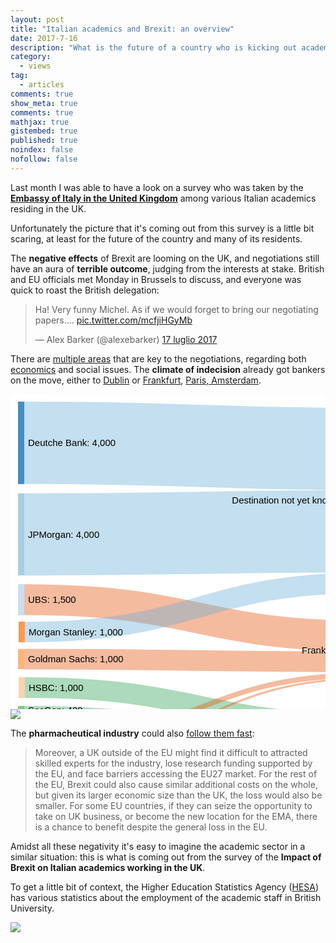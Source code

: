 ```yaml
---
layout: post
title: "Italian academics and Brexit: an overview"
date: 2017-7-16
description: "What is the future of a country who is kicking out academics?"
category:
  - views
tag:
  - articles
comments: true
show_meta: true
comments: true
mathjax: true
gistembed: true
published: true
noindex: false
nofollow: false
---
```


Last month I was able to have a look on a survey who was taken by the [**Embassy of Italy in the United Kingdom**](http://www.conslondra.esteri.it/consolato_londra/it/) among various Italian academics residing in the UK.

<!--more-->

Unfortunately the picture that it's coming out from this survey is a little bit scaring, at least for the future of the country and many of its residents.

The **negative effects** of Brexit are looming on the UK, and negotiations still have an aura of **terrible outcome**, judging from the interests at stake. British and EU officials met Monday in Brussels to discuss, and everyone was quick to roast the British delegation:

<blockquote class="twitter-tweet" data-lang="it"><p lang="en" dir="ltr">Ha! Very funny Michel. As if we would forget to bring our negotiating papers.... <a href="https://t.co/mcfjiHGyMb">pic.twitter.com/mcfjiHGyMb</a></p>&mdash; Alex Barker (@alexebarker) <a href="https://twitter.com/alexebarker/status/886868644935979008">17 luglio 2017</a></blockquote>
<script async src="//platform.twitter.com/widgets.js" charset="utf-8"></script>

There are [multiple areas](https://www.theguardian.com/politics/ng-interactive/2017/jul/20/where-are-we-up-to-in-these-brexit-talks) that are key to the negotiations, regarding both [economics](https://www.theguardian.com/politics/2017/jul/20/eu-calls-on-uk-to-urgently-make-offer-on-divorce-bill?utm_content=buffer1a3c6&utm_medium=social&utm_source=twitter.com&utm_campaign=buffer) and social issues. The **climate of indecision** already got bankers on the move, either to [Dublin](https://www.theguardian.com/politics/2017/jun/29/ireland-says-dozen-london-based-banks-to-relocate-to-dublin-over-brexit?CMP=share_btn_fb&utm_content=buffere4162&utm_medium=social&utm_source=twitter.com&utm_campaign=buffer) or [Frankfurt](https://www.bloomberg.com/news/articles/2017-07-17/citigroup-said-to-choose-frankfurt-as-new-european-trading-hub?utm_content=buffer730bf&utm_medium=social&utm_source=facebook.com&utm_campaign=buffer), [Paris, Amsterdam](http://bruegel.org/2017/02/brexit-and-the-european-financial-system-mapping-markets-players-and-jobs/).

<div class="mobileHide">
<svg id="sankey_svg" height="600" width="600" xmlns="http://www.w3.org/2000/svg" version="1.1" style="background-color: #ffffff"><title>UK Banking Jobs Movement</title><!-- Generated with SankeyMATIC on Tue Jul 25 2017 14:29:30 GMT+0100 (ora legale GMT)--><g><rect width="100%" height="100%" fill="rgb(255, 255, 255)"></rect><g transform="translate(12,12)"><g><path class="link" d="M10,65.82089552238806C288,65.82089552238806 288,75.82089552238804 566,75.82089552238804" style="fill: none; stroke-width: 131.642; stroke: rgb(107, 174, 214); stroke-opacity: 0.4;"><title>Deutche Bank → Destination not yet known 4,000</title></path><path class="link" d="M10,212.46268656716416C288,212.46268656716416 288,207.46268656716416 566,207.46268656716416" style="fill: none; stroke-width: 131.642; stroke: rgb(107, 174, 214); stroke-opacity: 0.4;"><title>JPMorgan → Destination not yet known 4,000</title></path><path class="link" d="M10,316.8768656716418C288,316.8768656716418 288,375.35054988216814 566,375.35054988216814" style="fill: none; stroke-width: 49.3657; stroke: rgb(230, 85, 13); stroke-opacity: 0.4;"><title>UBS → Frankfurt 1,500</title></path><path class="link" d="M11,368.73880597014926C288.5,368.73880597014926 288.5,289.73880597014926 566,289.73880597014926" style="fill: none; stroke-width: 32.9104; stroke: rgb(107, 174, 214); stroke-opacity: 0.4;"><title>Morgan Stanley → Destination not yet known 1,000</title></path><path class="link" d="M10,412.0149253731343C288,412.0149253731343 288,416.48860958366066 566,416.48860958366066" style="fill: none; stroke-width: 32.9104; stroke: rgb(230, 85, 13); stroke-opacity: 0.4;"><title>Goldman Sachs → Frankfurt 1,000</title></path><path class="link" d="M11,457.44402985074623C288.5,457.44402985074623 288.5,515.7297441364606 566,515.7297441364606" style="fill: none; stroke-width: 32.9104; stroke: rgb(49, 163, 84); stroke-opacity: 0.4;"><title>HSBC → Paris 1,000</title></path><path class="link" d="M10,493.4813432835821C288,493.4813432835821 288,538.7670575692964 566,538.7670575692964" style="fill: none; stroke-width: 13.1642; stroke: rgb(49, 163, 84); stroke-opacity: 0.4;"><title>SocGen → Paris 400</title></path><path class="link" d="M10,544.5839552238805C288,544.5839552238805 288,437.0576394344069 566,437.0576394344069" style="fill: none; stroke-width: 8.22761; stroke: rgb(230, 85, 13); stroke-opacity: 0.4;"><title>CityGroup → Frankfurt 250</title></path><path class="link" d="M10,517.5317164179104C288,517.5317164179104 288,573.5317164179104 566,573.5317164179104" style="fill: none; stroke-width: 4.93657; stroke: rgb(117, 107, 177); stroke-opacity: 0.4;"><title>Barclays → Dublin 150</title></path><path class="link" d="M10,574.3432835820895C288,574.3432835820895 288,442.81696779261586 566,442.81696779261586" style="fill: none; stroke-width: 3.29104; stroke: rgb(230, 85, 13); stroke-opacity: 0.4;"><title>Nomura → Frankfurt 100</title></path></g><g><g class="node" transform="translate(0,0)"><rect height="131.6417910447761" width="10" id="r0" shape-rendering="crispEdges" style="fill: rgb(49, 130, 189); fill-opacity: 0.9; stroke-width: 0; stroke: rgb(24, 63, 92);"><title>Deutche Bank 4,000</title></rect><text x="16" y="65.82089552238806" dy=".35em" text-anchor="start" style="stroke-width: 0; font-family: sans-serif; font-size: 15px; font-weight: 400; fill: rgb(0, 0, 0);">Deutche Bank: 4,000</text></g><g class="node" transform="translate(566,9.999999999999986)"><rect height="296.19402985074623" width="10" id="r1" shape-rendering="crispEdges" style="fill: rgb(107, 174, 214); fill-opacity: 0.9; stroke-width: 0; stroke: rgb(52, 85, 104);"><title>Destination not yet known 9,000</title></rect><text x="-6" y="148.09701492537312" dy=".35em" text-anchor="end" style="stroke-width: 0; font-family: sans-serif; font-size: 15px; font-weight: 400; fill: rgb(0, 0, 0);">Destination not yet known: 9,000</text></g><g class="node" transform="translate(0,146.6417910447761)"><rect height="131.6417910447761" width="10" id="r2" shape-rendering="crispEdges" style="fill: rgb(158, 202, 225); fill-opacity: 0.9; stroke-width: 0; stroke: rgb(77, 98, 110);"><title>JPMorgan 4,000</title></rect><text x="16" y="65.82089552238806" dy=".35em" text-anchor="start" style="stroke-width: 0; font-family: sans-serif; font-size: 15px; font-weight: 400; fill: rgb(0, 0, 0);">JPMorgan: 4,000</text></g><g class="node" transform="translate(566,350.6677140612726)"><rect height="93.79477611940298" width="10" id="r4" shape-rendering="crispEdges" style="fill: rgb(230, 85, 13); fill-opacity: 0.9; stroke-width: 0; stroke: rgb(112, 41, 6);"><title>Frankfurt 2,850</title></rect><text x="-6" y="46.89738805970149" dy=".35em" text-anchor="end" style="stroke-width: 0; font-family: sans-serif; font-size: 15px; font-weight: 400; fill: rgb(0, 0, 0);">Frankfurt: 2,850</text></g><g class="node" transform="translate(566,499.27452025586354)"><rect height="46.07462686567164" width="10" id="r8" shape-rendering="crispEdges" style="fill: rgb(49, 163, 84); fill-opacity: 0.9; stroke-width: 0; stroke: rgb(24, 79, 41);"><title>Paris 1,400</title></rect><text x="-6" y="23.03731343283582" dy=".35em" text-anchor="end" style="stroke-width: 0; font-family: sans-serif; font-size: 15px; font-weight: 400; fill: rgb(0, 0, 0);">Paris: 1,400</text></g><g class="node" transform="translate(566,571.0634328358209)"><rect height="4.936567164179104" width="10" id="r12" shape-rendering="crispEdges" style="fill: rgb(117, 107, 177); fill-opacity: 0.9; stroke-width: 0; stroke: rgb(57, 52, 86);"><title>Dublin 150</title></rect><text x="-6" y="2.468283582089552" dy=".35em" text-anchor="end" style="stroke-width: 0; font-family: sans-serif; font-size: 15px; font-weight: 400; fill: rgb(0, 0, 0);">Dublin: 150</text></g><g class="node" transform="translate(0,292.19402985074623)"><rect height="49.36567164179104" width="10" id="r3" shape-rendering="crispEdges" style="fill: rgb(198, 219, 239); fill-opacity: 0.9; stroke-width: 0; stroke: rgb(97, 107, 117);"><title>UBS 1,500</title></rect><text x="16" y="24.68283582089552" dy=".35em" text-anchor="start" style="stroke-width: 0; font-family: sans-serif; font-size: 15px; font-weight: 400; fill: rgb(0, 0, 0);">UBS: 1,500</text></g><g class="node" transform="translate(1,352.2835820895522)"><rect height="32.91044776119403" width="10" id="r5" shape-rendering="crispEdges" style="fill: rgb(253, 141, 60); fill-opacity: 0.9; stroke-width: 0; stroke: rgb(123, 69, 29);"><title>Morgan Stanley 1,000</title></rect><text x="16" y="16.455223880597014" dy=".35em" text-anchor="start" style="stroke-width: 0; font-family: sans-serif; font-size: 15px; font-weight: 400; fill: rgb(0, 0, 0);">Morgan Stanley: 1,000</text></g><g class="node" transform="translate(0,395.5597014925373)"><rect height="32.91044776119403" width="10" id="r6" shape-rendering="crispEdges" style="fill: rgb(253, 174, 107); fill-opacity: 0.9; stroke-width: 0; stroke: rgb(123, 85, 52);"><title>Goldman Sachs 1,000</title></rect><text x="16" y="16.455223880597014" dy=".35em" text-anchor="start" style="stroke-width: 0; font-family: sans-serif; font-size: 15px; font-weight: 400; fill: rgb(0, 0, 0);">Goldman Sachs: 1,000</text></g><g class="node" transform="translate(1,440.9888059701492)"><rect height="32.91044776119403" width="10" id="r7" shape-rendering="crispEdges" style="fill: rgb(253, 208, 162); fill-opacity: 0.9; stroke-width: 0; stroke: rgb(123, 101, 79);"><title>HSBC 1,000</title></rect><text x="16" y="16.455223880597014" dy=".35em" text-anchor="start" style="stroke-width: 0; font-family: sans-serif; font-size: 15px; font-weight: 400; fill: rgb(0, 0, 0);">HSBC: 1,000</text></g><g class="node" transform="translate(0,486.89925373134326)"><rect height="13.164179104477611" width="10" id="r9" shape-rendering="crispEdges" style="fill: rgb(116, 196, 118); fill-opacity: 0.9; stroke-width: 0; stroke: rgb(56, 96, 57);"><title>SocGen 400</title></rect><text x="16" y="6.582089552238806" dy=".35em" text-anchor="start" style="stroke-width: 0; font-family: sans-serif; font-size: 15px; font-weight: 400; fill: rgb(0, 0, 0);">SocGen: 400</text></g><g class="node" transform="translate(0,515.0634328358209)"><rect height="4.936567164179104" width="10" id="r11" shape-rendering="crispEdges" style="fill: rgb(199, 233, 192); fill-opacity: 0.9; stroke-width: 0; stroke: rgb(97, 114, 94);"><title>Barclays 150</title></rect><text x="16" y="2.468283582089552" dy=".35em" text-anchor="start" style="stroke-width: 0; font-family: sans-serif; font-size: 15px; font-weight: 400; fill: rgb(0, 0, 0);">Barclays: 150</text></g><g class="node" transform="translate(0,572.6977611940298)"><rect height="3.291044776119403" width="10" id="r13" shape-rendering="crispEdges" style="fill: rgb(158, 154, 200); fill-opacity: 0.9; stroke-width: 0; stroke: rgb(77, 75, 97);"><title>Nomura 100</title></rect><text x="16" y="1.6455223880597014" dy=".35em" text-anchor="start" style="stroke-width: 0; font-family: sans-serif; font-size: 15px; font-weight: 400; fill: rgb(0, 0, 0);">Nomura: 100</text></g><g class="node" transform="translate(0,540.4701492537313)"><rect height="8.227611940298507" width="10" id="r10" shape-rendering="crispEdges" style="fill: rgb(161, 217, 155); fill-opacity: 0.9; stroke-width: 0; stroke: rgb(78, 106, 75);"><title>CityGroup 250</title></rect><text x="16" y="4.1138059701492535" dy=".35em" text-anchor="start" style="stroke-width: 0; font-family: sans-serif; font-size: 15px; font-weight: 400; fill: rgb(0, 0, 0);">CityGroup: 250</text></g></g></g></g></svg>
</div>

<div class="mobileShow">
<img src="https://damianobacci.github.io/images/media/uk-banking-jobs.png">
</div>

The **pharmacheutical industry** could also [follow them fast](http://bruegel.org/2017/05/pharmaceutical-industry-at-risk-from-brexit/):

> Moreover, a UK outside of the EU might find it difficult to attracted skilled experts for the industry, lose research funding supported by the EU, and face barriers accessing the EU27 market. For the rest of the EU, Brexit could also cause similar additional costs on the whole, but given its larger economic size than the UK, the loss would also be smaller. For some EU countries, if they can seize the opportunity to take on UK business, or become the new location for the EMA, there is a chance to benefit despite the general loss in the EU.

Amidst all these negativity it's easy to imagine the academic sector in a similar situation: this is what is coming out from the survey of the **Impact of Brexit on Italian academics working in the UK**.

To get a little bit of context, the Higher Education Statistics Agency ([HESA](https://www.hesa.ac.uk/data-and-analysis/staff)) has various statistics about the employment of the academic staff in British University.
<div class="mobileHide">
<div id="pieChart"></div>
<script src="https://cdnjs.cloudflare.com/ajax/libs/d3/4.7.2/d3.min.js"></script>
<script src="https://damianobacci.github.io/files/d3pie.min.js"></script>
<script>
var pie = new d3pie("pieChart", {
	"header": {
		"title": {
			"text": "Italian staff in UK: Distribution by ERC macro area",
			"fontSize": 22,
			"font": "verdana"
		},
		"subtitle": {
			"color": "#999999",
			"fontSize": 10,
			"font": "verdana"
		},
		"titleSubtitlePadding": 12
	},
	"footer": {
		"color": "#999999",
		"fontSize": 11,
		"font": "open sans",
		"location": "bottom-center"
	},
	"size": {
		"canvasHeight": 400,
		"canvasWidth": 590,
		"pieInnerRadius": "44%",
		"pieOuterRadius": "96%"
	},
	"data": {
		"content": [
			{
				"label": "Social Sciences and Humanities",
				"value": 2052,
				"color": "#7e3838"
			},
			{
				"label": "Physics and Engineering",
				"value": 1490,
				"color": "#3b7e38"
			},
			{
				"label": "Life Sciences",
				"value": 1290,
				"color": "#c1c52f"
			}
		]
	},
	"labels": {
		"outer": {
			"pieDistance": 32
		},
		"inner": {
			"format": "value"
		},
		"mainLabel": {
			"color": "#2f2c2c",
			"font": "verdana"
		},
		"percentage": {
			"color": "#e1e1e1",
			"font": "verdana",
			"decimalPlaces": 0
		},
		"value": {
			"color": "#ffffff",
			"font": "verdana"
		},
		"lines": {
			"enabled": true,
			"color": "#cccccc"
		},
		"truncation": {
			"enabled": true
		}
	},
	"effects": {
		"pullOutSegmentOnClick": {
			"effect": "linear",
			"speed": 400,
			"size": 8
		}
	}
});
</script>
</div>

<div class="mobileShow">
<img src="https://damianobacci.github.io/images/media/it-academics.png">
</div>

<svg id="grafico" width="500" height="300"></svg>
<script src="https://d3js.org/d3.v4.min.js"></script>
<script>

var svg = d3.select("#grafico"),
    margin = {top: 20, right: 20, bottom: 30, left: 40},
    width = +svg.attr("width") - margin.left - margin.right,
    height = +svg.attr("height") - margin.top - margin.bottom,
    g = svg.append("g").attr("transform", "translate(" + margin.left + "," + margin.top + ")");

var x0 = d3.scaleBand()
    .rangeRound([0, width])
    .paddingInner(0.1);

var x1 = d3.scaleBand()
    .padding(0.05);

var y = d3.scaleLinear()
    .rangeRound([height, 0]);

var z = d3.scaleOrdinal()
    .range(["#98abc5", "#7b6888", "#a05d56", "#d0743c", "#ff8c00"]);

d3.csv("https://damianobacci.github.io/files/data.csv", function(d, i, columns) {
  for (var i = 1, n = columns.length; i < n; ++i) d[columns[i]] = +d[columns[i]];
  return d;
}, function(error, data) {
  if (error) throw error;

  var keys = data.columns.slice(1);

  x0.domain(data.map(function(d) { return d.State; }));
  x1.domain(keys).rangeRound([0, x0.bandwidth()]);
  y.domain([0, d3.max(data, function(d) { return d3.max(keys, function(key) { return d[key]; }); })]).nice();

  g.append("g")
    .selectAll("g")
    .data(data)
    .enter().append("g")
      .attr("transform", function(d) { return "translate(" + x0(d.State) + ",0)"; })
    .selectAll("rect")
    .data(function(d) { return keys.map(function(key) { return {key: key, value: d[key]}; }); })
    .enter().append("rect")
      .attr("x", function(d) { return x1(d.key); })
      .attr("y", function(d) { return y(d.value); })
      .attr("width", x1.bandwidth())
      .attr("height", function(d) { return height - y(d.value); })
      .attr("fill", function(d) { return z(d.key); });

  g.append("g")
      .attr("class", "axis")
      .attr("transform", "translate(0," + height + ")")
      .call(d3.axisBottom(x0));

  g.append("g")
      .attr("class", "axis")
      .call(d3.axisLeft(y).ticks(null, "s"))
    .append("text")
      .attr("x", 2)
      .attr("y", y(y.ticks().pop()) + 0.5)
      .attr("dy", "0.32em")
      .attr("fill", "#000")
      .attr("font-weight", "bold")
      .attr("text-anchor", "start")
      .text("Percentage %");

  var legend = g.append("g")
      .attr("font-family", "sans-serif")
      .attr("font-size", 10)
      .attr("text-anchor", "end")
    .selectAll("g")
    .data(keys.slice().reverse())
    .enter().append("g")
      .attr("transform", function(d, i) { return "translate(0," + i * 20 + ")"; });

  legend.append("rect")
      .attr("x", width - 19)
      .attr("width", 19)
      .attr("height", 19)
      .attr("fill", z);

  legend.append("text")
      .attr("x", width - 24)
      .attr("y", 9.5)
      .attr("dy", "0.32em")
      .text(function(d) { return d; });
});

</script>
